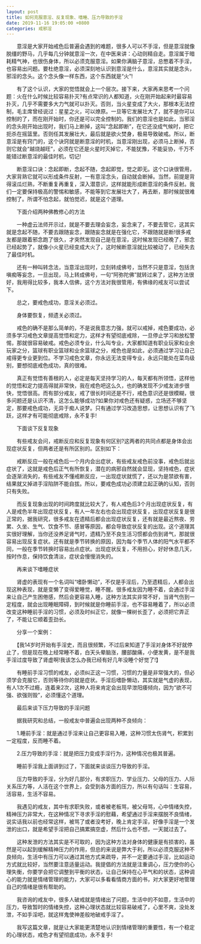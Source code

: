 ```yaml
---
layout: post
title: 如何克服意淫、反复现象、嗜睡、压力导致的手淫
date: 2019-11-16 19:05:00 +0800
categories: 戒邪淫
---
```


　　意淫是大家开始戒色后普遍会遇到的难题，很多人可以不手淫，但是意淫就像脱缰的野马，几乎每几分钟就意淫一次，在中医来讲：心动则精自走。意淫属于暗耗精气神，也很伤身体，所以必须克服意淫。如果你满脑子意淫，总憋着不手淫，也容易出问题。要杜绝意淫，必须深刻地认识到意淫是什么，意淫其实就是念头，邪淫的念头。这个念头像一样东西，这个东西就是“火”!
　　有了这个认识，大家的觉悟就会上一个层次。接下来，大家再来思考一个问题：火在什么时候比较容易扑灭?有点常识的人都知道，火在刚开始起来时最容易扑灭，几乎不需要多大力气就可以扑灭。否则，当火星变成了大火，那根本无法控制，毛主席曾经说过：星星之火，可以燎原。一旦等它发展壮大了，就不是你可以控制的了，而在刚开始时，你还是可以完全控制的。我们的意淫也是如此，当邪淫的念头刚开始出现时，我们马上断掉，这叫“念起即断”，在它还没成气候时，把它扼杀在摇篮里。否则任其发展壮大，最后就是欲火焚身，极易导致破戒。所以，断意淫是有窍门的，这个诀窍就是断意淫的时机，当意淫刚出现，必须马上断掉，否则它就会“越烧越旺”，必须在它还是火星时灭掉它，不能犹豫，不能妥协，千万不能错过断意淫的最佳时机，切记!
　　断意淫口诀：念起即断，念起不随，念起即觉，觉之即无。这个口诀很管用，大家背熟它就可以形成条件反射，一有意淫念头，自动就会断掉。当然，前提是背得滚瓜烂熟，不断重复再重复，深入潜意识，这样就能形成断意淫的条件反射。我们一定要保持极高的警惕和敏感，不能等到它发展壮大了，再去断，那时候就很难控制了。所谓不怕念起，就怕觉迟，就是这个道理。
　　下面介绍两种佛教修心的方法
　　一种虚云法师开示过，就是不要去理会妄念，妄念来了，不要去管它，这其实就是念起不随，不要去跟随妄念，跟随妄念就是在强化它，不跟随就是断!很多戒友都是跟着邪念跑了很久，才突然发现自己是在意淫，这时候发现已经晚了，邪念已经起势了，就像小火星已经变成大火了，这时候断意淫就比较被动了，已经失去了最佳时机。
　　还有一种叫转念法，当意淫出现时，立刻转成佛号，当然不只是意淫，包括贪嗔痴等妄念，一旦出现，马上转成佛号，一句“阿弥陀佛”就转过来了，这种方法很好，我用得比较多，我本人信佛，这个方法对我很管用，有佛缘的戒友可以尝试下。
　　总之，要戒色成功，意淫关必须过。
　　身体要恢复，频遗关必须过。
　　戒色的确不是那么简单的，不是说我意志力强，就可以戒掉，戒色要成功，必须多学习戒色文章提高觉悟和定力，这样才有望彻底戒除，一旦停止学习和放松警惕，那就很容易破戒。戒色必须专业，什么叫专业，大家都知道有职业玩家和业余玩家之分，篮球有职业篮球和业余篮球之分，戒色也是如此，必须通过学习让自己戒得更专业更到位。不学习戒色文章，你永远无法变得专业，永远只能处在菜鸟级别，要想彻底戒色成功，真的很难。
　　真正有觉悟有善根的人，必定是每天坚持学习的人，每天都有所领悟，这样他的觉悟和定力提高得就非常快，我在戒色吧这么久，也的确发现不少戒友进步很快，觉悟很高。而有部分戒友，戒了很长时间还是不行，戒色意识还是很模糊，很多问题还是认识不清，这怎么能够成功?如果你对戒色还有疑惑，立场还不够坚定，那要戒色成功，无异于痴人说梦。只有通过学习改造思想，让思想认识有了飞跃，这样才有可能彻底戒除，永不复手!
　　下面谈下反复现象
　　有些戒友会问，戒断反应和反复现象有何区别?这两者的共同点都是身体会出现症状反复，但两者还是有所区别的。区别如下：
　　戒断反应一般在戒色后一个月内会出症状，有些戒友戒色前没事，戒色后就出症状了，这就是戒色后正气有所恢复，潜在的病邪自然就会显现，坚持戒色，症状会逐渐消失的，有些戒友不懂戒断反应，一出现症状就慌了，还以为是禁欲有害，结果就又掉进手淫陷阱不能自拔。所以，要戒色成功必须建立起正确的认知，否则只有失败。
　　而反复现象出现的时间跨度就比较大了，有人戒色后3个月出现症状反复，有人是戒色半年出现症状反复，有人一年左右也会出现症状反复，出现症状反复是很正常的，据我研究，很多戒友在遗精后都会出现症状反复，还有就是最近熬夜、劳累、久坐、生气、饮食不节、感冒等原因，都会导致症状反复的出现。这个道理其实很好理解，当你还没养足肾气时，遗精乃至不良生活习惯都会伤到肾气，那就很容易出现反复症状。还有就是季节转换的原因，因为每个季节人体的阳气水平都不同，一般在季节转换时容易出点症状。出现症状反复，不用担心，好好休息几天，按时作息，保持饮食清淡，症状会慢慢消失的。
　　再来谈下嗜睡症状
　　肾虚的表现有一个名词叫“嗜卧懒动”，不仅是手淫后，乃至遗精后，人都会出现这种表现，就是变懒了变得爱睡觉，睡不醒。很多戒友因为睡不着，会通过手淫来让自己产生困倦感，然后会更容易入睡，这种方法其实非常不好，当肾气伤到一定程度，就会出现睡眠障碍，到时候就是你睡前手淫，也不容易睡着了，所以必须改变这种睡前手淫的习惯，必须及时纠正它，就像一棵树长歪了，必须把它弄正了，不能让它顺着歪劲长。
　　分享一个案例：
　　【我14岁时开始有手淫史，而且很频繁，不过后来知道了手淫对身体不好就停止了，但是现在晚上经常睡不着，白天头晕脑涨，腰部酸痛，小便发黄，是不是我手淫过度导致了肾虚啊!我该怎么办我已经有好几年没睡个好觉了!】
　　有睡前手淫习惯的戒友，必须纠正这一习惯，习惯的力量是非常强大的，但必须学会克服它，否则等待你的就是症状。手淫后嗜卧懒动，其实就是气虚的表现，有人1次不过瘾，连着来2次，这种人将来肯定会出现早泄阳痿倾向，因为“欲不可强、欲强则毁”，必须懂这个道理。
　　最后来谈下压力导致的手淫问题
　　据我研究和总结，一般戒友中普遍会出现两种不良倾向：
　　1.睡前手淫：就是通过手淫来让自己更容易入睡，这种习惯太伤肾气，积累到一定程度，反而睡不着。
　　2.压力导致的手淫：就是把压力变成手淫行为，这种情况也极其普遍。
　　睡前手淫我上面讲到过了，下面就来谈谈压力导致的手淫。
　　压力导致的手淫，分为好几部分，有求职压力、学业压力、父母的压力、人际关系压力等，人活在这个世界上，会受到各方面的压力，所以有句话叫：生容易，活容易，生活不容易。
　　我遇见的戒友，其中有求职失败，或者被老板骂，被父母骂，心中情绪失控，精神压力非常大，在这种情况下寻求手淫的慰藉，希望通过手淫来摆脱不良情绪，说实话我以前也经常这样，被骂了或者没考好，晚上肯定手淫，好像手淫是一个发泄的出口，就是希望手淫把自己搞累搞空虚，然后什么也不想，一天就过去了。
　　这种发泄的方法其实是不可取的，因为这种方法对身体的健康是有损害的，虽然是可以起到缓解精神压力的作用，但总的来说是弊大于利，所以必须克服这种不良倾向，生活中有压力可以通过其他方式来疏导，并不一定要通过手淫，比如运动方式就比较好，当然要注意适量运动。我提倡的方法就是注重调心，压力使你的心理失衡，你要学会把它调整到平衡的状态，让自己保持在心平气和的状态，这种调心的能力就是情绪管理的能力，大家可以多看看情商方面的书，对大家更好地管理自己的情绪是很有帮助的。
　　我咨询的戒友中，很多人破戒就是情绪出了问题，生活中的不如意，生活中的压力，导致暂时的情绪失控，这种心理状态就比较容易破戒了，心里不爽，没处发泄，不如手淫吧，就这样鬼使神差般地破戒手淫了。
　　我写这篇文章，就是让大家能更清楚地认识到情绪管理的重要性，有一个稳定的心理状态，戒色才有望彻底成功，永不复手!